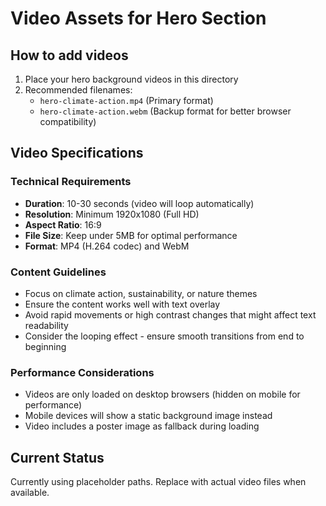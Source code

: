 # Video Assets for Hero Section

## How to add videos

1. Place your hero background videos in this directory
2. Recommended filenames:
   - `hero-climate-action.mp4` (Primary format)
   - `hero-climate-action.webm` (Backup format for better browser compatibility)

## Video Specifications

### Technical Requirements
- **Duration**: 10-30 seconds (video will loop automatically)
- **Resolution**: Minimum 1920x1080 (Full HD)
- **Aspect Ratio**: 16:9
- **File Size**: Keep under 5MB for optimal performance
- **Format**: MP4 (H.264 codec) and WebM

### Content Guidelines
- Focus on climate action, sustainability, or nature themes
- Ensure the content works well with text overlay
- Avoid rapid movements or high contrast changes that might affect text readability
- Consider the looping effect - ensure smooth transitions from end to beginning

### Performance Considerations
- Videos are only loaded on desktop browsers (hidden on mobile for performance)
- Mobile devices will show a static background image instead
- Video includes a poster image as fallback during loading

## Current Status

Currently using placeholder paths. Replace with actual video files when available.
